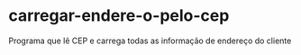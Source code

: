 # carregar-endere-o-pelo-cep
Programa que lê CEP e carrega todas as informação de endereço do cliente
